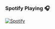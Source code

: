 ### Spotify Playing 🎧

[![Spotify](https://novatorem.emersonrabelo-98.vercel.app/api/spotify)](https://open.spotify.com/user/emersonrabelo-98)
